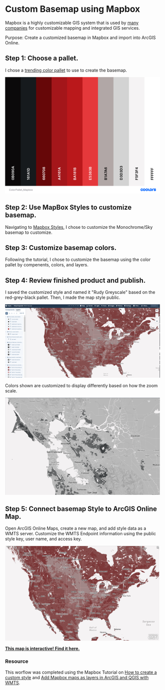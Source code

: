 # Custom Basemap using Mapbox

Mapbox is a highly customizable GIS system that is used by <a href="https://www.mapbox.com/showcase">many companies</a> for customizable mapping and integrated GIS services.

Purpose: Create a customized basemap in Mapbox and import into ArcGIS Online.

## Step 1: Choose a pallet.

I chose a <a href="https://coolors.co/palettes/trending">trending color pallet</a> to use to create the basemap.

<img src="/mapbox/ColorPallet_Mapbox.png" />

## Step 2: Use MapBox Styles to customize basemap.

Navigating to <a href="https://studio.mapbox.com/styles">Mapbox Styles</a>, I chose to customize the Monochrome/Sky basemap to customize.

## Step 3: Customize basemap colors.

Following the tutorial, I chose to customize the basemap using the color pallet by compenents, colors, and layers.

## Step 4: Review finished product and publish.

I saved the customized style and named it "Rudy Greyscale" based on the red-grey-black pallet. Then, I made the map style public.

<img src="/mapbox/Image_RudyGrayscaleUSA.PNG" />

Colors shown are customized to display differently based on how the zoom scale.

<img src="/mapbox/Image_RudyGrayscaleSFO.PNG"/>

## Step 5: Connect basemap Style to ArcGIS Online Map.

Open ArcGIS Online Maps, create a new map, and add style data as a WMTS server. Customize the WMTS Endpoint information using the public style key, user name, and access key.

<img src="/mapbox/Image_RudyGrayscaleEsri.PNG" />

**[This map is interactive! Find it here.](mapbox/interactive_rudygrayscale.html)**


### Resource

This worflow was completed using the Mapbox Tutorial on <a href="https://docs.mapbox.com/help/tutorials/create-a-custom-style/">How to create a custom style</a> and <a href="https://docs.mapbox.com/help/tutorials/mapbox-arcgis-qgis/">Add Mapbox maps as layers in ArcGIS and QGIS with WMTS</a>.
